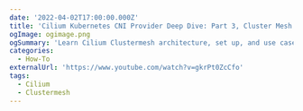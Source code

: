 ```yaml
---
date: '2022-04-02T17:00:00.000Z'
title: 'Cilium Kubernetes CNI Provider Deep Dive: Part 3, Cluster Mesh'
ogImage: ogimage.png
ogSummary: 'Learn Cilium Clustermesh architecture, set up, and use cases in this video'
categories:
  - How-To
externalUrl: 'https://www.youtube.com/watch?v=gkrPt0ZcCfo'
tags:
  - Cilium
  - Clustermesh
---
```


